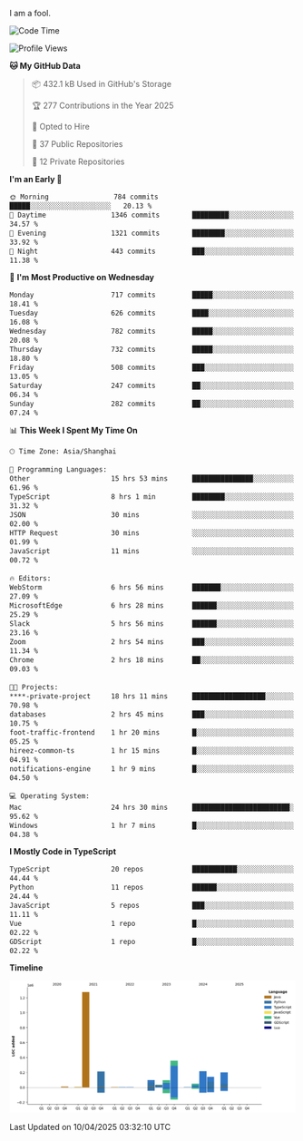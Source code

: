 I am a fool.

<!--START_SECTION:waka-->
![Code Time](http://img.shields.io/badge/Code%20Time-2%2C854%20hrs%2049%20mins-blue)

![Profile Views](http://img.shields.io/badge/Profile%20Views-0-blue)

**🐱 My GitHub Data** 

> 📦 432.1 kB Used in GitHub's Storage 
 > 
> 🏆 277 Contributions in the Year 2025
 > 
> 💼 Opted to Hire
 > 
> 📜 37 Public Repositories 
 > 
> 🔑 12 Private Repositories 
 > 
**I'm an Early 🐤** 

```text
🌞 Morning                784 commits         █████░░░░░░░░░░░░░░░░░░░░   20.13 % 
🌆 Daytime                1346 commits        █████████░░░░░░░░░░░░░░░░   34.57 % 
🌃 Evening                1321 commits        ████████░░░░░░░░░░░░░░░░░   33.92 % 
🌙 Night                  443 commits         ███░░░░░░░░░░░░░░░░░░░░░░   11.38 % 
```
📅 **I'm Most Productive on Wednesday** 

```text
Monday                   717 commits         █████░░░░░░░░░░░░░░░░░░░░   18.41 % 
Tuesday                  626 commits         ████░░░░░░░░░░░░░░░░░░░░░   16.08 % 
Wednesday                782 commits         █████░░░░░░░░░░░░░░░░░░░░   20.08 % 
Thursday                 732 commits         █████░░░░░░░░░░░░░░░░░░░░   18.80 % 
Friday                   508 commits         ███░░░░░░░░░░░░░░░░░░░░░░   13.05 % 
Saturday                 247 commits         ██░░░░░░░░░░░░░░░░░░░░░░░   06.34 % 
Sunday                   282 commits         ██░░░░░░░░░░░░░░░░░░░░░░░   07.24 % 
```


📊 **This Week I Spent My Time On** 

```text
🕑︎ Time Zone: Asia/Shanghai

💬 Programming Languages: 
Other                    15 hrs 53 mins      ███████████████░░░░░░░░░░   61.96 % 
TypeScript               8 hrs 1 min         ████████░░░░░░░░░░░░░░░░░   31.32 % 
JSON                     30 mins             ░░░░░░░░░░░░░░░░░░░░░░░░░   02.00 % 
HTTP Request             30 mins             ░░░░░░░░░░░░░░░░░░░░░░░░░   01.99 % 
JavaScript               11 mins             ░░░░░░░░░░░░░░░░░░░░░░░░░   00.72 % 

🔥 Editors: 
WebStorm                 6 hrs 56 mins       ███████░░░░░░░░░░░░░░░░░░   27.09 % 
MicrosoftEdge            6 hrs 28 mins       ██████░░░░░░░░░░░░░░░░░░░   25.29 % 
Slack                    5 hrs 56 mins       ██████░░░░░░░░░░░░░░░░░░░   23.16 % 
Zoom                     2 hrs 54 mins       ███░░░░░░░░░░░░░░░░░░░░░░   11.34 % 
Chrome                   2 hrs 18 mins       ██░░░░░░░░░░░░░░░░░░░░░░░   09.03 % 

🐱‍💻 Projects: 
****-private-project     18 hrs 11 mins      ██████████████████░░░░░░░   70.98 % 
databases                2 hrs 45 mins       ███░░░░░░░░░░░░░░░░░░░░░░   10.75 % 
foot-traffic-frontend    1 hr 20 mins        █░░░░░░░░░░░░░░░░░░░░░░░░   05.25 % 
hireez-common-ts         1 hr 15 mins        █░░░░░░░░░░░░░░░░░░░░░░░░   04.91 % 
notifications-engine     1 hr 9 mins         █░░░░░░░░░░░░░░░░░░░░░░░░   04.50 % 

💻 Operating System: 
Mac                      24 hrs 30 mins      ████████████████████████░   95.62 % 
Windows                  1 hr 7 mins         █░░░░░░░░░░░░░░░░░░░░░░░░   04.38 % 
```

**I Mostly Code in TypeScript** 

```text
TypeScript               20 repos            ███████████░░░░░░░░░░░░░░   44.44 % 
Python                   11 repos            ██████░░░░░░░░░░░░░░░░░░░   24.44 % 
JavaScript               5 repos             ███░░░░░░░░░░░░░░░░░░░░░░   11.11 % 
Vue                      1 repo              █░░░░░░░░░░░░░░░░░░░░░░░░   02.22 % 
GDScript                 1 repo              █░░░░░░░░░░░░░░░░░░░░░░░░   02.22 % 
```



**Timeline**

![Lines of Code chart](https://raw.githubusercontent.com/VeejaLiu/VeejaLiu/master/assets/bar_graph.png)


 Last Updated on 10/04/2025 03:32:10 UTC
<!--END_SECTION:waka-->
